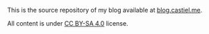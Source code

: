 This is the source repository of my blog available at [blog.castiel.me](https://blog.castiel.me).

All content is under [CC BY-SA 4.0](https://creativecommons.org/licenses/by-sa/4.0/) license.
